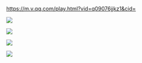 https://m.v.qq.com/play.html?vid=q09076jjkz1&cid=



![](https://gitee.com/hxc8/images7/raw/master/img/202407190801115.jpg)







![](https://gitee.com/hxc8/images7/raw/master/img/202407190801795.jpg)



![](https://gitee.com/hxc8/images7/raw/master/img/202407190801096.jpg)



![](https://gitee.com/hxc8/images7/raw/master/img/202407190801192.jpg)





















